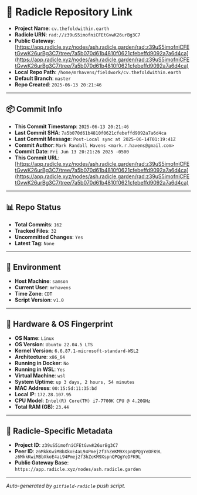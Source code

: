 # 🔗 Radicle Repository Link

- **Project Name**: `cv.thefoldwithin.earth`
- **Radicle URN**: `rad://z39uS5imofniCFEtGvwK26urBg3C7`
- **Public Gateway**: [https://app.radicle.xyz/nodes/ash.radicle.garden/rad:z39uS5imofniCFEtGvwK26urBg3C7/tree/7a5b070d61b4810f0621cfebeffd9092a7a6d4ca](https://app.radicle.xyz/nodes/ash.radicle.garden/rad:z39uS5imofniCFEtGvwK26urBg3C7/tree/7a5b070d61b4810f0621cfebeffd9092a7a6d4ca)
- **Local Repo Path**: `/home/mrhavens/fieldwork/cv.thefoldwithin.earth`
- **Default Branch**: `master`
- **Repo Created**: `2025-06-13 20:21:46`

---

## 📦 Commit Info

- **This Commit Timestamp**: `2025-06-13 20:21:46`
- **Last Commit SHA**: `7a5b070d61b4810f0621cfebeffd9092a7a6d4ca`
- **Last Commit Message**: `Post-Local sync at 2025-06-14T01:19:41Z`
- **Commit Author**: `Mark Randall Havens <mark.r.havens@gmail.com>`
- **Commit Date**: `Fri Jun 13 20:21:26 2025 -0500`
- **This Commit URL**: [https://app.radicle.xyz/nodes/ash.radicle.garden/rad:z39uS5imofniCFEtGvwK26urBg3C7/tree/7a5b070d61b4810f0621cfebeffd9092a7a6d4ca](https://app.radicle.xyz/nodes/ash.radicle.garden/rad:z39uS5imofniCFEtGvwK26urBg3C7/tree/7a5b070d61b4810f0621cfebeffd9092a7a6d4ca)

---

## 📊 Repo Status

- **Total Commits**: `162`
- **Tracked Files**: `32`
- **Uncommitted Changes**: `Yes`
- **Latest Tag**: `None`

---

## 🧭 Environment

- **Host Machine**: `samson`
- **Current User**: `mrhavens`
- **Time Zone**: `CDT`
- **Script Version**: `v1.0`

---

## 🧬 Hardware & OS Fingerprint

- **OS Name**: `Linux`
- **OS Version**: `Ubuntu 22.04.5 LTS`
- **Kernel Version**: `6.6.87.1-microsoft-standard-WSL2`
- **Architecture**: `x86_64`
- **Running in Docker**: `No`
- **Running in WSL**: `Yes`
- **Virtual Machine**: `wsl`
- **System Uptime**: `up 3 days, 2 hours, 54 minutes`
- **MAC Address**: `00:15:5d:11:35:bd`
- **Local IP**: `172.28.107.95`
- **CPU Model**: `Intel(R) Core(TM) i7-7700K CPU @ 4.20GHz`
- **Total RAM (GB)**: `23.44`

---

## 🌱 Radicle-Specific Metadata

- **Project ID**: `z39uS5imofniCFEtGvwK26urBg3C7`
- **Peer ID**: `z6MkkKwiMBbXkoE4aL94Pmej2f3hZeKM9XspnQPQgYeDFK9L
z6MkkKwiMBbXkoE4aL94Pmej2f3hZeKM9XspnQPQgYeDFK9L`
- **Public Gateway Base**: `https://app.radicle.xyz/nodes/ash.radicle.garden`

---

_Auto-generated by `gitfield-radicle` push script._
